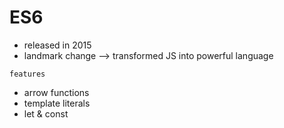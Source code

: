 # ES6
- released in 2015
- landmark change --> transformed JS into powerful language

`features`
- arrow functions
- template literals
- let & const
